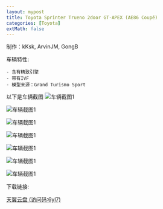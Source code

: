 ```yaml
---
layout: mypost
title: Toyota Sprinter Trueno 2door GT-APEX (AE86 Coupé)
categories: [Toyota]
extMath: false
---
```

制作：kKsk, ArvinJM, GongB

车辆特性:

```
- 含有精致引擎
- 带有IVF
- 模型来源：Grand Turismo Sport
```

以下是车辆截图
![车辆截图1](https://pic.imgdb.cn/item/62c59ba35be16ec74a863b7f.jpg)

![车辆截图1](https://pic.imgdb.cn/item/62c59ba35be16ec74a863b87.jpg)

![车辆截图1](https://pic.imgdb.cn/item/62c59ba35be16ec74a863b6f.jpg)

![车辆截图1](https://pic.imgdb.cn/item/62c59ba35be16ec74a863b74.jpg)

![车辆截图1](https://pic.imgdb.cn/item/62c59ba35be16ec74a863b79.jpg)

![车辆截图1](https://pic.imgdb.cn/item/62c59ba75be16ec74a864008.jpg)

![车辆截图1](https://pic.imgdb.cn/item/62c59ba75be16ec74a86400d.jpg)

下载链接:

[天翼云盘 (访问码:6yl7)](https://cloud.189.cn/t/rmAVzq2QV7Rj)
